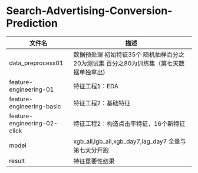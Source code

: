 # Search-Advertising-Conversion-Prediction

| 文件名                       | 描述                                                                                     |
| ---------------------------- | ---------------------------------------------------------------------------------------- |
| data_preprocess01            | 数据预处理  初始特征35个  随机抽样百分之20为测试集 百分之80为训练集（第七天数据单独拿出) |
| feature-engineering-01       | 特征工程1：EDA                                                                             |
| feature-engineering-basic    | 特征工程2：基础特征                                                                         |
| feature-engineering-02-click | 特征工程2：构造点击率特征，16个新特征                                                          |
| model                        | xgb_all,lgb_all,xgb_day7,lag_day7 全量与第七天分开跑                                        |
| result                       | 特征重要性结果                                                                              |
